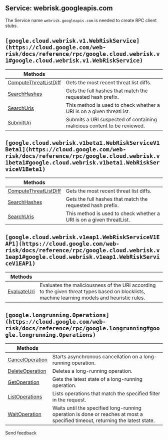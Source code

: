 ## Service: webrisk.googleapis.com

The Service name `webrisk.googleapis.com` is needed to create RPC client stubs.

## `[google.cloud.webrisk.v1.WebRiskService](https://cloud.google.com/web-risk/docs/reference/rpc/google.cloud.webrisk.v1#google.cloud.webrisk.v1.WebRiskService)`

| Methods                                                                                                                                                            |                                                                         |
| ------------------------------------------------------------------------------------------------------------------------------------------------------------------ | ----------------------------------------------------------------------- |
| [ComputeThreatListDiff](https://cloud.google.com/web-risk/docs/reference/rpc/google.cloud.webrisk.v1#google.cloud.webrisk.v1.WebRiskService.ComputeThreatListDiff) | Gets the most recent threat list diffs.                                 |
| [SearchHashes](https://cloud.google.com/web-risk/docs/reference/rpc/google.cloud.webrisk.v1#google.cloud.webrisk.v1.WebRiskService.SearchHashes)                   | Gets the full hashes that match the requested hash prefix.              |
| [SearchUris](https://cloud.google.com/web-risk/docs/reference/rpc/google.cloud.webrisk.v1#google.cloud.webrisk.v1.WebRiskService.SearchUris)                       | This method is used to check whether a URI is on a given threatList.    |
| [SubmitUri](https://cloud.google.com/web-risk/docs/reference/rpc/google.cloud.webrisk.v1#google.cloud.webrisk.v1.WebRiskService.SubmitUri)                         | Submits a URI suspected of containing malicious content to be reviewed. |

## `[google.cloud.webrisk.v1beta1.WebRiskServiceV1Beta1](https://cloud.google.com/web-risk/docs/reference/rpc/google.cloud.webrisk.v1beta1#google.cloud.webrisk.v1beta1.WebRiskServiceV1Beta1)`

| Methods                                                                                                                                                                             |                                                                      |
| ----------------------------------------------------------------------------------------------------------------------------------------------------------------------------------- | -------------------------------------------------------------------- |
| [ComputeThreatListDiff](https://cloud.google.com/web-risk/docs/reference/rpc/google.cloud.webrisk.v1beta1#google.cloud.webrisk.v1beta1.WebRiskServiceV1Beta1.ComputeThreatListDiff) | Gets the most recent threat list diffs.                              |
| [SearchHashes](https://cloud.google.com/web-risk/docs/reference/rpc/google.cloud.webrisk.v1beta1#google.cloud.webrisk.v1beta1.WebRiskServiceV1Beta1.SearchHashes)                   | Gets the full hashes that match the requested hash prefix.           |
| [SearchUris](https://cloud.google.com/web-risk/docs/reference/rpc/google.cloud.webrisk.v1beta1#google.cloud.webrisk.v1beta1.WebRiskServiceV1Beta1.SearchUris)                       | This method is used to check whether a URI is on a given threatList. |

## `[google.cloud.webrisk.v1eap1.WebRiskServiceV1EAP1](https://cloud.google.com/web-risk/docs/reference/rpc/google.cloud.webrisk.v1eap1#google.cloud.webrisk.v1eap1.WebRiskServiceV1EAP1)`

| Methods                                                                                                                                                      |                                                                                                                                              |
| ------------------------------------------------------------------------------------------------------------------------------------------------------------ | -------------------------------------------------------------------------------------------------------------------------------------------- |
| [EvaluateUri](https://cloud.google.com/web-risk/docs/reference/rpc/google.cloud.webrisk.v1eap1#google.cloud.webrisk.v1eap1.WebRiskServiceV1EAP1.EvaluateUri) | Evaluates the maliciousness of the URI according to the given threat types based on blocklists, machine learning models and heuristic rules. |

## `[google.longrunning.Operations](https://cloud.google.com/web-risk/docs/reference/rpc/google.longrunning#google.longrunning.Operations)`

| Methods                                                                                                                                  |                                                                                                                              |
| ---------------------------------------------------------------------------------------------------------------------------------------- | ---------------------------------------------------------------------------------------------------------------------------- |
| [CancelOperation](https://cloud.google.com/web-risk/docs/reference/rpc/google.longrunning#google.longrunning.Operations.CancelOperation) | Starts asynchronous cancellation on a long-running operation.                                                                |
| [DeleteOperation](https://cloud.google.com/web-risk/docs/reference/rpc/google.longrunning#google.longrunning.Operations.DeleteOperation) | Deletes a long-running operation.                                                                                            |
| [GetOperation](https://cloud.google.com/web-risk/docs/reference/rpc/google.longrunning#google.longrunning.Operations.GetOperation)       | Gets the latest state of a long-running operation.                                                                           |
| [ListOperations](https://cloud.google.com/web-risk/docs/reference/rpc/google.longrunning#google.longrunning.Operations.ListOperations)   | Lists operations that match the specified filter in the request.                                                             |
| [WaitOperation](https://cloud.google.com/web-risk/docs/reference/rpc/google.longrunning#google.longrunning.Operations.WaitOperation)     | Waits until the specified long-running operation is done or reaches at most a specified timeout, returning the latest state. |

Send feedback
